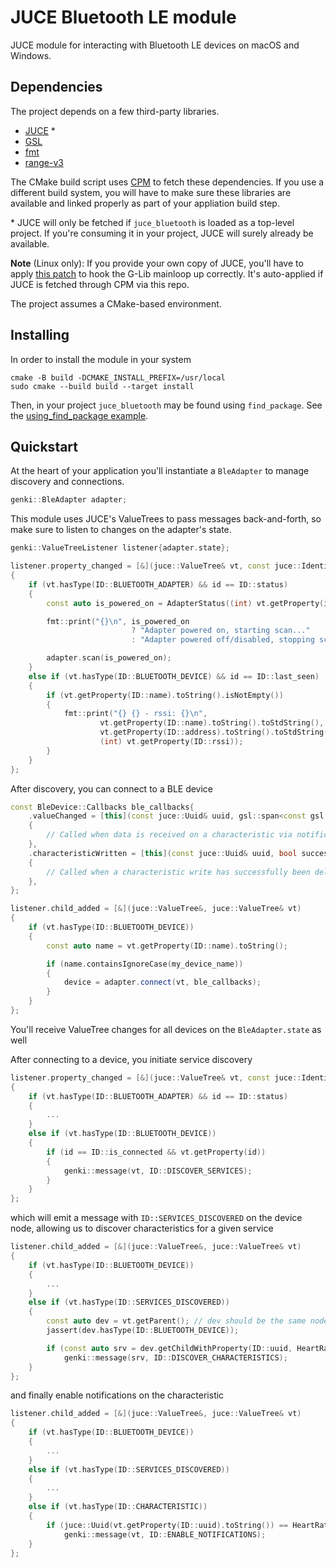 # JUCE Bluetooth LE module

JUCE module for interacting with Bluetooth LE devices on macOS and Windows.

## Dependencies

The project depends on a few third-party libraries.

- [JUCE](https://github.com/juce-framework/JUCE) \*
- [GSL](https://github.com/microsoft/GSL)
- [fmt](https://github.com/fmtlib/fmt)
- [range-v3](https://github.com/ericniebler/range-v3)

The CMake build script uses [CPM](https://github.com/cpm-cmake/CPM.cmake) to fetch these dependencies.
If you use a different build system, you will have to make sure these libraries are available and linked properly as part of your appliation build step.

\* JUCE will only be fetched if `juce_bluetooth` is loaded as a top-level project. If you're consuming it in your project, JUCE will surely already be available.

**Note** (Linux only): If you provide your own copy of JUCE, you'll have to apply [this patch](./cmake/juce_Messaging_linux.cpp.patch) to hook the G-Lib mainloop up correctly. It's auto-applied if JUCE is fetched through CPM via this repo.

The project assumes a CMake-based environment.

## Installing

In order to install the module in your system

```shell
cmake -B build -DCMAKE_INSTALL_PREFIX=/usr/local
sudo cmake --build build --target install
```

Then, in your project `juce_bluetooth` may be found using `find_package`. See the [using_find_package example](./examples/using_find_package).

## Quickstart

At the heart of your application you'll instantiate a `BleAdapter` to manage discovery and connections.

```c++
genki::BleAdapter adapter;
```

This module uses JUCE's ValueTrees to pass messages back-and-forth, so make sure to listen to changes on the adapter's state.

```c++
genki::ValueTreeListener listener{adapter.state};

listener.property_changed = [&](juce::ValueTree& vt, const juce::Identifier& id)
{
    if (vt.hasType(ID::BLUETOOTH_ADAPTER) && id == ID::status)
    {
        const auto is_powered_on = AdapterStatus((int) vt.getProperty(id)) == AdapterStatus::PoweredOn;

        fmt::print("{}\n", is_powered_on
                           ? "Adapter powered on, starting scan..."
                           : "Adapter powered off/disabled, stopping scan...");

        adapter.scan(is_powered_on);
    }
    else if (vt.hasType(ID::BLUETOOTH_DEVICE) && id == ID::last_seen)
    {
        if (vt.getProperty(ID::name).toString().isNotEmpty())
        {
            fmt::print("{} {} - rssi: {}\n",
                    vt.getProperty(ID::name).toString().toStdString(),
                    vt.getProperty(ID::address).toString().toStdString(),
                    (int) vt.getProperty(ID::rssi));
        }
    }
};
```

After discovery, you can connect to a BLE device

```c++
const BleDevice::Callbacks ble_callbacks{
    .valueChanged = [this](const juce::Uuid& uuid, gsl::span<const gsl::byte> data)
    {
        // Called when data is received on a characteristic via notifications or indications
    },
    .characteristicWritten = [this](const juce::Uuid& uuid, bool success)
    {
        // Called when a characteristic write has successfully been delivered to the peripheral
    },
};

listener.child_added = [&](juce::ValueTree&, juce::ValueTree& vt)
{
    if (vt.hasType(ID::BLUETOOTH_DEVICE))
    {
        const auto name = vt.getProperty(ID::name).toString();

        if (name.containsIgnoreCase(my_device_name))
        {
            device = adapter.connect(vt, ble_callbacks);
        }
    }
};
```

You'll receive ValueTree changes for all devices on the `BleAdapter.state` as well

After connecting to a device, you initiate service discovery

```c++
listener.property_changed = [&](juce::ValueTree& vt, const juce::Identifier& id)
{
    if (vt.hasType(ID::BLUETOOTH_ADAPTER) && id == ID::status)
    {
        ...
    }
    else if (vt.hasType(ID::BLUETOOTH_DEVICE))
    {
        if (id == ID::is_connected && vt.getProperty(id))
        {
            genki::message(vt, ID::DISCOVER_SERVICES);
        }
    }
};
```

which will emit a message with `ID::SERVICES_DISCOVERED` on the device node, allowing us to discover characteristics for a given service

```c++
listener.child_added = [&](juce::ValueTree&, juce::ValueTree& vt)
{
    if (vt.hasType(ID::BLUETOOTH_DEVICE))
    {
        ...
    }
    else if (vt.hasType(ID::SERVICES_DISCOVERED))
    {
        const auto dev = vt.getParent(); // dev should be the same node as device->state
        jassert(dev.hasType(ID::BLUETOOTH_DEVICE));

        if (const auto srv = dev.getChildWithProperty(ID::uuid, HeartRateServiceUuid.toDashedString()); srv.isValid())
            genki::message(srv, ID::DISCOVER_CHARACTERISTICS);
    }
};
```

and finally enable notifications on the characteristic

```c++
listener.child_added = [&](juce::ValueTree&, juce::ValueTree& vt)
{
    if (vt.hasType(ID::BLUETOOTH_DEVICE))
    {
        ...
    }
    else if (vt.hasType(ID::SERVICES_DISCOVERED))
    {
        ...
    }
    else if (vt.hasType(ID::CHARACTERISTIC))
    {
        if (juce::Uuid(vt.getProperty(ID::uuid).toString()) == HeartRateCharacteristicUuid)
            genki::message(vt, ID::ENABLE_NOTIFICATIONS);
    }
};
```
